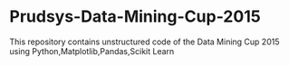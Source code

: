 # Prudsys-Data-Mining-Cup-2015
This repository contains unstructured code of the Data Mining Cup 2015 using Python,Matplotlib,Pandas,Scikit Learn

